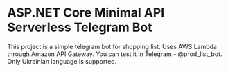 # ASP.NET Core Minimal API Serverless Telegram Bot

This project is a simple telegram bot for shopping list. Uses AWS Lambda through Amazon API Gateway. 
You can test it in Telegram - @prod_list_bot. Only Ukrainian language is supported.

